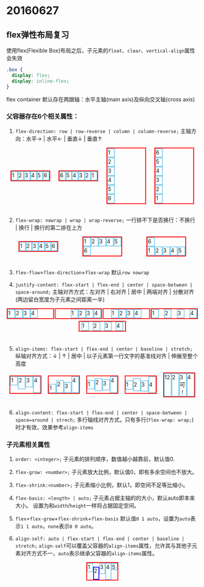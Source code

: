 # 20160627

## flex弹性布局复习
使用flex(Flexible Box)布局之后，子元素的`float`、`clear`、`vertical-align`属性会失效
```css
.box {
  display: flex;
  display: inline-flex;
}
```
flex container 默认存在两跟轴：水平主轴(main axis)及纵向交叉轴(cross axis)

### 父容器存在6个相关属性：

1. `flex-direction: row | row-reverse | column | column-reverse;`
主轴方向：水平→ | 水平← | 垂直↓ | 垂直↑
<div style="display: flex;align-items: center;justify-content: space-around">
  <div style="display: flex;flex-direction: row;width: 100px;border: 2px solid #f00;" title="flex-direction: row;">
    <div style="width: 16px;height: 20px;border: 2px solid skyblue;">1</div>
    <div style="width: 16px;height: 20px;border: 2px solid skyblue;">2</div>
    <div style="width: 16px;height: 20px;border: 2px solid skyblue;">3</div>
    <div style="width: 16px;height: 20px;border: 2px solid skyblue;">4</div>
    <div style="width: 16px;height: 20px;border: 2px solid skyblue;">5</div>
    <div style="width: 16px;height: 20px;border: 2px solid skyblue;">6</div>
  </div>
  <div style="display: flex;flex-direction: row-reverse;width: 100px;border: 2px solid #f00;" title="flex-direction: row-reverse;">
    <div style="width: 16px;height: 20px;border: 2px solid skyblue;">1</div>
    <div style="width: 16px;height: 20px;border: 2px solid skyblue;">2</div>
    <div style="width: 16px;height: 20px;border: 2px solid skyblue;">3</div>
    <div style="width: 16px;height: 20px;border: 2px solid skyblue;">4</div>
    <div style="width: 16px;height: 20px;border: 2px solid skyblue;">5</div>
    <div style="width: 16px;height: 20px;border: 2px solid skyblue;">6</div>
  </div>
  <div style="display: flex;flex-direction: column;width: 100px;border: 2px solid #f00;" title="flex-direction: column;">
    <div style="width: 16px;height: 20px;border: 2px solid skyblue;">1</div>
    <div style="width: 16px;height: 20px;border: 2px solid skyblue;">2</div>
    <div style="width: 16px;height: 20px;border: 2px solid skyblue;">3</div>
    <div style="width: 16px;height: 20px;border: 2px solid skyblue;">4</div>
    <div style="width: 16px;height: 20px;border: 2px solid skyblue;">5</div>
    <div style="width: 16px;height: 20px;border: 2px solid skyblue;">6</div>
  </div>
  <div style="display: flex;flex-direction: column-reverse;width: 100px;border: 2px solid #f00;" title="flex-direction: column-reverse;">
    <div style="width: 16px;height: 20px;border: 2px solid skyblue;">1</div>
    <div style="width: 16px;height: 20px;border: 2px solid skyblue;">2</div>
    <div style="width: 16px;height: 20px;border: 2px solid skyblue;">3</div>
    <div style="width: 16px;height: 20px;border: 2px solid skyblue;">4</div>
    <div style="width: 16px;height: 20px;border: 2px solid skyblue;">5</div>
    <div style="width: 16px;height: 20px;border: 2px solid skyblue;">6</div>
  </div>
</div>
<br/>

2. `flex-wrap: nowrap | wrap | wrap-reverse;`
一行排不下是否换行：不换行 | 换行 | 换行的第二排在上方
<div style="display: flex;align-items: center;justify-content: space-around">
  <div style="display: flex;flex-wrap: no-wrap;width: 100px;border: 2px solid #f00;" title="flex-wrap: no-wrap;">
    <div style="width: 16px;height: 20px;border: 2px solid skyblue;">1</div>
    <div style="width: 16px;height: 20px;border: 2px solid skyblue;">2</div>
    <div style="width: 16px;height: 20px;border: 2px solid skyblue;">3</div>
    <div style="width: 16px;height: 20px;border: 2px solid skyblue;">4</div>
    <div style="width: 16px;height: 20px;border: 2px solid skyblue;">5</div>
    <div style="width: 16px;height: 20px;border: 2px solid skyblue;">6</div>
  </div>
  <div style="display: flex;flex-wrap: wrap;width: 100px;border: 2px solid #f00;" title="flex-wrap: wrap;">
    <div style="width: 16px;height: 20px;border: 2px solid skyblue;">1</div>
    <div style="width: 16px;height: 20px;border: 2px solid skyblue;">2</div>
    <div style="width: 16px;height: 20px;border: 2px solid skyblue;">3</div>
    <div style="width: 16px;height: 20px;border: 2px solid skyblue;">4</div>
    <div style="width: 16px;height: 20px;border: 2px solid skyblue;">5</div>
    <div style="width: 16px;height: 20px;border: 2px solid skyblue;">6</div>
  </div>
  <div style="display: flex;flex-wrap: wrap-reverse;width: 100px;border: 2px solid #f00;" title="flex-wrap: wrap-reverse;">
    <div style="width: 16px;height: 20px;border: 2px solid skyblue;">1</div>
    <div style="width: 16px;height: 20px;border: 2px solid skyblue;">2</div>
    <div style="width: 16px;height: 20px;border: 2px solid skyblue;">3</div>
    <div style="width: 16px;height: 20px;border: 2px solid skyblue;">4</div>
    <div style="width: 16px;height: 20px;border: 2px solid skyblue;">5</div>
    <div style="width: 16px;height: 20px;border: 2px solid skyblue;">6</div>
  </div>
</div>
<br/>

3. `flex-flow`=`flex-direction`+`flex-wrap` 默认`row nowrap`

4. `justify-content: flex-start | flex-end | center | space-between | space-around;`
主轴对齐方式：左对齐 | 右对齐 | 居中 | 两端对齐 | 分散对齐(两边留白宽度为子元素之间距离一半)
<div style="display: flex;align-items: center;justify-content: space-around;flex-wrap: wrap;width: 100%">
  <div style="display: flex;justify-content: flex-start;width: 120px;border: 2px solid #f00;margin-bottom: 5px;" title="justify-content: flex-start;">
    <div style="width: 16px;height: 20px;border: 2px solid skyblue;">1</div>
    <div style="width: 16px;height: 20px;border: 2px solid skyblue;">2</div>
    <div style="width: 16px;height: 20px;border: 2px solid skyblue;">3</div>
    <div style="width: 16px;height: 20px;border: 2px solid skyblue;">4</div>
  </div>
  <div style="display: flex;justify-content: flex-end;width: 120px;border: 2px solid #f00;margin-bottom: 5px;" title="justify-content: flex-end;">
    <div style="width: 16px;height: 20px;border: 2px solid skyblue;">1</div>
    <div style="width: 16px;height: 20px;border: 2px solid skyblue;">2</div>
    <div style="width: 16px;height: 20px;border: 2px solid skyblue;">3</div>
    <div style="width: 16px;height: 20px;border: 2px solid skyblue;">4</div>
  </div>
  <div style="display: flex;justify-content: center;width: 120px;border: 2px solid #f00;margin-bottom: 5px;" title="justify-content: center;">
    <div style="width: 16px;height: 20px;border: 2px solid skyblue;">1</div>
    <div style="width: 16px;height: 20px;border: 2px solid skyblue;">2</div>
    <div style="width: 16px;height: 20px;border: 2px solid skyblue;">3</div>
    <div style="width: 16px;height: 20px;border: 2px solid skyblue;">4</div>
  </div>
  <div style="display: flex;justify-content: space-between;width: 120px;border: 2px solid #f00;margin-bottom: 5px;" title="justify-content: space-between;">
    <div style="width: 16px;height: 20px;border: 2px solid skyblue;">1</div>
    <div style="width: 16px;height: 20px;border: 2px solid skyblue;">2</div>
    <div style="width: 16px;height: 20px;border: 2px solid skyblue;">3</div>
    <div style="width: 16px;height: 20px;border: 2px solid skyblue;">4</div>
  </div>
  <div style="display: flex;justify-content: space-around;width: 120px;border: 2px solid #f00;margin-bottom: 5px;" title="justify-content: space-around;">
    <div style="width: 16px;height: 20px;border: 2px solid skyblue;">1</div>
    <div style="width: 16px;height: 20px;border: 2px solid skyblue;">2</div>
    <div style="width: 16px;height: 20px;border: 2px solid skyblue;">3</div>
    <div style="width: 16px;height: 20px;border: 2px solid skyblue;">4</div>
  </div>
</div>
<br/>

5. `align-items: flex-start | flex-end | center | baseline | stretch;`
纵轴对齐方式：↓ | ↑ | 居中 | 以子元素第一行文字的基准线对齐 | 伸展至整个高度
<div style="display: flex;align-items: center;justify-content: space-around;width: 100%">
  <div style="display: flex;align-items: flex-start;width: 80px;border: 2px solid #f00;" title="flex-start">
    <div style="width: 16px;height: 20px;border: 2px solid skyblue;">1</div>
    <div style="width: 16px;height: 30px;border: 2px solid skyblue;">2</div>
    <div style="width: 16px;height: 25px;border: 2px solid skyblue;">3</div>
    <div style="width: 16px;height: 40px;border: 2px solid skyblue;">4</div>
  </div>
  <div style="display: flex;align-items: flex-end;width: 80px;border: 2px solid #f00;" title="flex-end">
    <div style="width: 16px;height: 20px;border: 2px solid skyblue;">1</div>
    <div style="width: 16px;height: 30px;border: 2px solid skyblue;">2</div>
    <div style="width: 16px;height: 25px;border: 2px solid skyblue;">3</div>
    <div style="width: 16px;height: 40px;border: 2px solid skyblue;">4</div>
  </div>
  <div style="display: flex;align-items: center;width: 80px;border: 2px solid #f00;" title="center">
    <div style="width: 16px;height: 20px;border: 2px solid skyblue;">1</div>
    <div style="width: 16px;height: 30px;border: 2px solid skyblue;">2</div>
    <div style="width: 16px;height: 25px;border: 2px solid skyblue;">3</div>
    <div style="width: 16px;height: 40px;border: 2px solid skyblue;">4</div>
  </div>
  <div style="display: flex;align-items: baseline;width: 80px;border: 2px solid #f00;" title="baseline">
    <div style="width: 16px;height: 20px;border: 2px solid skyblue;">1</div>
    <div style="width: 16px;height: 30px;line-height: 30px;border: 2px solid skyblue;">2</div>
    <div style="width: 16px;height: 25px;border: 2px solid skyblue;">3</div>
    <div style="width: 16px;height: 40px;line-height: 40px;border: 2px solid skyblue;">4</div>
  </div>
  <div style="display: flex;align-itemst: stretch;width: 80px;border: 2px solid #f00;" title="align-itemst: stretch;">
    <div style="width: 16px;border: 2px solid skyblue;">12</div>
    <div style="width: 16px;border: 2px solid skyblue;">2</div>
    <div style="width: 16px;border: 2px solid skyblue;">3可！</div>
    <div style="width: 16px;border: 2px solid skyblue;">4</div>
  </div>
</div>
<br/>

6. `align-content: flex-start | flex-end | center | space-between | space=around | strech;`
多行轴线对齐方式，只有多行(`flex-wrap: wrap;`)时才有效，效果参考`align-items`

### 子元素相关属性

1. `order: <integer>;`
子元素的排列顺序，数值越小越靠前，默认值0.

2. `flex-grow: <number>;`
子元素放大比例，默认值0，即有多余空间也不放大。

3. `flex-shrink:<number>;`
子元素缩小比例，默认1，即空间不足等比缩小。

4. `flex-basis: <length> | auto;`
子元素占据主轴的的大小，默认auto即本来大小。
设置为和`width`/`height`一样将占据固定空间。

5. `flex`=`flex-grow`+`flex-shrink`+`flex-basis`
默认值`0 1 auto`，设置为`auto`表示`1 1 auto`，`none`表示`0 0 auto`。

6. `align-self: auto | flex-start | flex-end | center | baseline | stretch;`
`align-self`可以覆盖父容器的`align-items`属性，允许其与其他子元素对齐方式不一，`auto`表示继承父容器的`align-items`属性。
<div style="display: flex;align-items: center;justify-content: space-around;width: 100%">
  <div style="display: flex;align-items: flex-start;width: 80px;border: 2px solid #f00;">
    <div style="width: 16px;height: 20px;border: 2px solid skyblue;">1</div>
    <div style="align-self: flex-end;width: 16px;height: 30px;border: 2px solid blue;" title="align-self: flex-end;">2</div>
    <div style="width: 16px;height: 25px;border: 2px solid skyblue;">3</div>
    <div style="width: 16px;height: 40px;border: 2px solid skyblue;">4</div>
    <div style="width: 16px;height: 15px;border: 2px solid skyblue;">5</div>
  </div>
</div>
